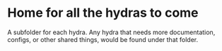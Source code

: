 # Home for all the hydras to come

A subfolder for each hydra. Any hydra that needs more documentation, configs, or other shared things, would be found under that folder.
